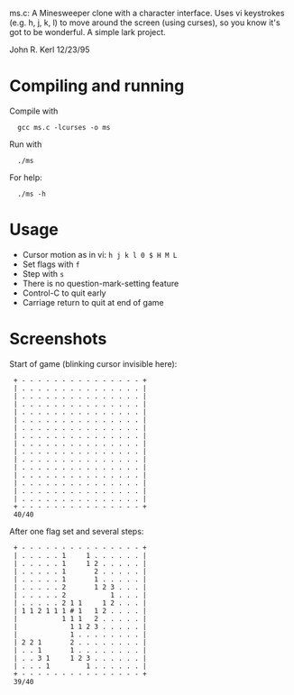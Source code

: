 ms.c:  A Minesweeper clone with a character interface.  Uses vi
keystrokes (e.g. h, j, k, l) to move around the screen (using curses), so you
know it's got to be wonderful.  A simple lark project.

John R. Kerl
12/23/95

# Compiling and running
Compile with
```
  gcc ms.c -lcurses -o ms
```

Run with
```
  ./ms
```

For help:
```
  ./ms -h
```

# Usage
* Cursor motion as in vi: `h j k l 0 $ H M L`
* Set flags with `f`
* Step with `s`
* There is no question-mark-setting feature
* Control-C to quit early
* Carriage return to quit at end of game

# Screenshots

Start of game (blinking cursor invisible here):
```
 + - - - - - - - - - - - - - - - +
 | . . . . . . . . . . . . . . . |
 | . . . . . . . . . . . . . . . |
 | . . . . . . . . . . . . . . . |
 | . . . . . . . . . . . . . . . |
 | . . . . . . . . . . . . . . . |
 | . . . . . . . . . . . . . . . |
 | . . . . . . . . . . . . . . . |
 | . . . . . . . . . . . . . . . |
 | . . . . . . . . . . . . . . . |
 | . . . . . . . . . . . . . . . |
 | . . . . . . . . . . . . . . . |
 | . . . . . . . . . . . . . . . |
 | . . . . . . . . . . . . . . . |
 | . . . . . . . . . . . . . . . |
 | . . . . . . . . . . . . . . . |
 + - - - - - - - - - - - - - - - +
 40/40
```

After one flag set and several steps:
```
 + - - - - - - - - - - - - - - - +
 | . . . . . 1     1 . . . . . . |
 | . . . . . 1     1 2 . . . . . |
 | . . . . . 1       2 . . . . . |
 | . . . . . 1       1 . . . . . |
 | . . . . . 2       1 2 3 . . . |
 | . . . . . 2           1 . . . |
 | . . . . . 2 1 1     1 2 . . . |
 | 1 1 2 1 1 1 # 1   1 2 . . . . |
 |           1 1 1   2 . . . . . |
 |             1 1 2 3 . . . . . |
 |             1 . . . . . . . . |
 | 2 2 1       2 . . . . . . . . |
 | . . 1       1 . . . . . . . . |
 | . . 3 1     1 2 3 . . . . . . |
 | . . . 1         1 . . . . . . |
 + - - - - - - - - - - - - - - - +
 39/40
```

